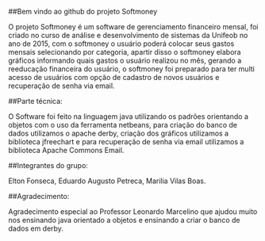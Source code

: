 ##Bem vindo ao github do projeto Softmoney

O projeto Softmoney é um software de gerenciamento financeiro mensal, foi criado no curso de análise e 
desenvolvimento de sistemas da Unifeob no ano de 2015, com o softmoney o usuário poderá colocar seus gastos 
mensais selecionando por categoria, apartir disso o softmoney elabora gráficos informando quais gastos o usuário 
realizou no mês, gerando a reeducação financeira do usuário, o softmoney foi preparado para ter multi acesso 
de usuários com opção de cadastro de novos usuários e recuperação de senha via email.

##Parte técnica:

O Software foi feito na linguagem java utilizando os padrões orientando a objetos com o uso da ferramenta netbeans, para criação do banco de dados utilizamos o apache derby, criação dos gráficos utilizamos a biblioteca jfreechart e para recuperação de senha via email utilizamos a biblioteca Apache Commons Email.

##Integrantes do grupo:

Elton Fonseca, Eduardo Augusto Petreca, Marilia Vilas Boas.

##Agradecimento:

Agradecimento especial ao Professor Leonardo Marcelino que ajudou muito nos ensinando java orientado a objetos e ensinando 
a criar o banco de dados em derby.

